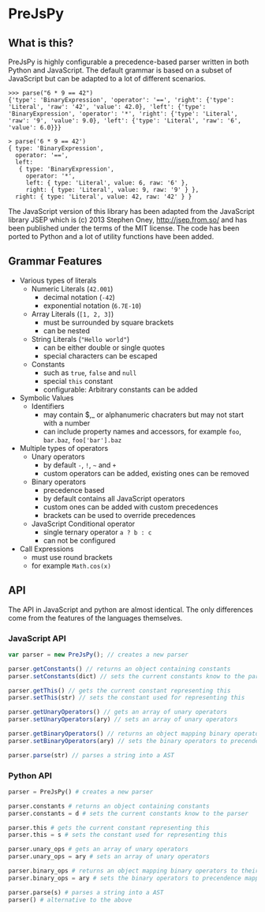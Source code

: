 # PreJsPy
## What is this?
PreJsPy is highly configurable a precedence-based parser written in both Python and JavaScript. 
The default grammar is based on a subset of JavaScript but can be adapted to a lot of different scenarios. 

```
>>> parse("6 * 9 == 42")
{'type': 'BinaryExpression', 'operator': '==', 'right': {'type': 'Literal', 'raw': '42', 'value': 42.0}, 'left': {'type': 'BinaryExpression', 'operator': '*', 'right': {'type': 'Literal', 'raw': '9', 'value': 9.0}, 'left': {'type': 'Literal', 'raw': '6', 'value': 6.0}}}
```

```
> parse('6 * 9 == 42')
{ type: 'BinaryExpression',
  operator: '==',
  left: 
   { type: 'BinaryExpression',
     operator: '*',
     left: { type: 'Literal', value: 6, raw: '6' },
     right: { type: 'Literal', value: 9, raw: '9' } },
  right: { type: 'Literal', value: 42, raw: '42' } }
```

The JavaScript version of this library has been adapted from the JavaScript library JSEP which is (c) 2013 Stephen Oney, http://jsep.from.so/ and has been published under the terms of the MIT license. The code has been ported to Python and a lot of utility functions have been added. 

## Grammar Features

* Various types of literals
  * Numeric Literals (```42.001```)
    * decimal notation (```-42```)
    * exponential notation (```6.7E-10```)
  * Array Literals (```[1, 2, 3]```)
    * must be surrounded by square brackets
    * can be nested
  * String Literals (```"Hello world"```)
    * can be either double or single quotes
    * special characters can be escaped
  * Constants
    * such as ```true```, ```false``` and ```null```
    * special ```this``` constant
    * configurable: Arbitrary constants can be added
* Symbolic Values
  * Identifiers
    * may contain  $,\_ or alphanumeric chacraters but may not start with a number
    * can include property names and accessors, for example `foo`, `bar.baz`, `foo['bar'].baz`
* Multiple types of operators
  * Unary operators
    * by default ```-```, ```!```, ```~``` and ```+```
    * custom operators can be added, existing ones can be removed
  * Binary operators
    * precedence based
    * by default contains all JavaScript operators
    * custom ones can be added with custom precedences
    * brackets can be used to override precedences
  * JavaScript Conditional operator
    * single ternary operator ```a ? b : c```
    * can not be configured
* Call Expressions
  * must use round brackets
  * for example ```Math.cos(x)```

## API
The API in JavaScript and python are almost identical. The only differences come from the features of the languages themselves. 
### JavaScript API

```js
var parser = new PreJsPy(); // creates a new parser

parser.getConstants() // returns an object containing constants
parser.setConstants(dict) // sets the current constants know to the parser

parser.getThis() // gets the current constant representing this
parser.setThis(str) // sets the constant used for representing this

parser.getUnaryOperators() // gets an array of unary operators
parser.setUnaryOperators(ary) // sets an array of unary operators

parser.getBinaryOperators() // returns an object mapping binary operators to their precendency
parser.setBinaryOperators(ary) // sets the binary operators to precendence mapping

parser.parse(str) // parses a string into a AST
```

### Python API

```python
parser = PreJsPy() # creates a new parser

parser.constants # returns an object containing constants
parser.constants = d # sets the current constants know to the parser

parser.this # gets the current constant representing this
parser.this = s # sets the constant used for representing this

parser.unary_ops # gets an array of unary operators
parser.unary_ops = ary # sets an array of unary operators

parser.binary_ops # returns an object mapping binary operators to their precedence
parser.binary_ops = ary # sets the binary operators to precendence mapping

parser.parse(s) # parses a string into a AST
parser() # alternative to the above
```
